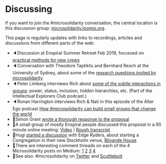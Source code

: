# Discussing

If you want to join the \#microsolidarity conversation, the central location is this discussion group: [microsolidarity.loomio.org](http://microsolidarity.loomio.org).

This page is regularly updates with links to recordings, articles and discussions from different parts of the web:

* 🔈Discussion at Enspiral Summer Retreat Feb 2019, focussed on [practical methods for new crews](enspiral-summer-retreat-2019.md)
* 🔈Conversation with Theodore Taptiklis and Bernhard Resch at the University of Sydney, about some of the [research questions invited by microsolidarity](research-questions.md)
* 🔈Peter Limberg interviews Rich about [some of the subtle interactions in groups](https://anchor.fm/intellectualexplorersclub/episodes/Richard-D--Bartlett---Hosting-True-Belonging-e2v2r3): power, status, inclusion, hidden hierarchies, etc. \(Part of the Intellectual Explorers Club podcast.\)
* 🔈Ronan Harrington interviews Rich & Nati in this episode of the Alter Ego podcast [How \#microsolidarity can build small groups that change the world](https://anchor.fm/alterego/episodes/How-microsolidarity-can-build-small-groups-that-change-the-world---Interview-with-Rich-and-Nati-e2q85f)
* 📄Simon Grant [wrote a thorough response to the proposal](http://www.simongrant.org/pubs/web/2018/12/Rich-microsolidarity.html)
* 🎥A small group of mostly Enspiral people discussed this proposal in a 90 minute online meeting: [Video](https://youtu.be/_ShH3x1hgY0) \| [Rough transcript](https://docs.google.com/document/d/12Ded5lXwlHjH1ILULHg5ZZek0iu9kOPhLXPKHefq-Ss/edit#)
* 📄Hugi [started a discussion](https://edgeryders.eu/t/a-template-for-microsolidarity/9277) with Edge Ryders, about starting a Congregation in their new Stockholm venue, [Blivande House](https://edgeryders.eu/t/blivande-house-and-studio-beta-sneak-peek/9123)
* 📄There are interesting comment threads on each of the 4 Microsolidarity posts on Medium: [1](https://medium.com/enspiral-tales/courage-before-hope-a-proposal-to-weave-emotional-and-economic-microsolidarity-87bc81372a09) [2](https://medium.com/p/7c6e7ce63eda) [3](https://medium.com/p/4109e702a07d) [4](https://medium.com/p/a947d881f4b8)
* 🦜See also: \#microsolidarity on [Twitter](https://twitter.com/search?f=tweets&vertical=default&q=%23microsolidarity&src=typd) and [Scuttlebutt](http://scuttlebutt.nz) 



